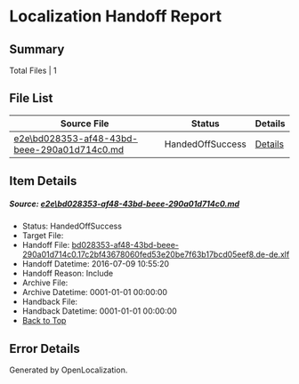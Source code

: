 # <a name='report-top'></a> Localization Handoff Report

## Summary
 Total Files | 1

## File List
 Source File | Status | Details 
 ----------- | ------ | ------- 
 [e2e\bd028353-af48-43bd-beee-290a01d714c0.md](https://github.com/OpenLocalizationTestOrg/oltest/blob/26575709eab6b26f7a21c61e83d9e72c65e75bff/e2e/bd028353-af48-43bd-beee-290a01d714c0.md) | HandedOffSuccess | [Details](#d8df0ddec4bdd094c87e16217a9e1401464843651)

## Item Details
##### <a name='d8df0ddec4bdd094c87e16217a9e1401464843651'></a> Source: [e2e\bd028353-af48-43bd-beee-290a01d714c0.md](https://github.com/OpenLocalizationTestOrg/oltest/blob/26575709eab6b26f7a21c61e83d9e72c65e75bff/e2e/bd028353-af48-43bd-beee-290a01d714c0.md)
* Status: HandedOffSuccess
* Target File: 
* Handoff File: [bd028353-af48-43bd-beee-290a01d714c0.17c2bf43678060fed53e20be7f63b17bcd05eef8.de-de.xlf](https://github.com/OpenLocalizationTestOrg/olhandoff-e2e/blob/dc430b943d8a965b87ba4180c89ee921b8522b84/ol-handoff/OpenLocalizationTestOrg/oltest-dede-fly/ci/ht/bd028353-af48-43bd-beee-290a01d714c0.17c2bf43678060fed53e20be7f63b17bcd05eef8.de-de.xlf)
* Handoff Datetime: 2016-07-09 10:55:20
* Handoff Reason: Include
* Archive File: 
* Archive Datetime: 0001-01-01 00:00:00
* Handback File: 
* Handback Datetime: 0001-01-01 00:00:00
* [Back to Top](#report-top)


## Error Details

Generated by OpenLocalization.
